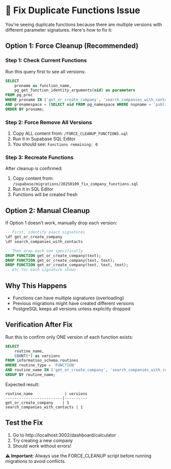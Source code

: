 # 🔧 Fix Duplicate Functions Issue

You're seeing duplicate functions because there are multiple versions with different parameter signatures. Here's how to fix it:

## Option 1: Force Cleanup (Recommended)

### Step 1: Check Current Functions
Run this query first to see all versions:
```sql
SELECT 
    proname as function_name,
    pg_get_function_identity_arguments(oid) as parameters
FROM pg_proc
WHERE proname IN ('get_or_create_company', 'search_companies_with_contacts')
AND pronamespace = (SELECT oid FROM pg_namespace WHERE nspname = 'public')
ORDER BY proname;
```

### Step 2: Force Remove All Versions
1. Copy ALL content from: `/FORCE_CLEANUP_FUNCTIONS.sql`
2. Run it in Supabase SQL Editor
3. You should see: `Functions remaining: 0`

### Step 3: Recreate Functions
After cleanup is confirmed:
1. Copy content from: `/supabase/migrations/20250109_fix_company_functions.sql`
2. Run it in SQL Editor
3. Functions will be created fresh

## Option 2: Manual Cleanup

If Option 1 doesn't work, manually drop each version:

```sql
-- First, identify exact signatures
\df get_or_create_company
\df search_companies_with_contacts

-- Then drop each one specifically
DROP FUNCTION get_or_create_company(text);
DROP FUNCTION get_or_create_company(text, text);
DROP FUNCTION get_or_create_company(text, text, text);
-- etc for each signature shown
```

## Why This Happens
- Functions can have multiple signatures (overloading)
- Previous migrations might have created different versions
- PostgreSQL keeps all versions unless explicitly dropped

## Verification After Fix
Run this to confirm only ONE version of each function exists:
```sql
SELECT 
    routine_name,
    COUNT(*) as versions
FROM information_schema.routines 
WHERE routine_type = 'FUNCTION' 
AND routine_name IN ('get_or_create_company', 'search_companies_with_contacts')
GROUP BY routine_name;
```

Expected result:
```
routine_name              | versions
-------------------------|----------
get_or_create_company    | 1
search_companies_with_contacts | 1
```

## Test the Fix
1. Go to http://localhost:3002/dashboard/calculator
2. Try creating a new company
3. Should work without errors!

⚠️ **Important**: Always use the FORCE_CLEANUP script before running migrations to avoid conflicts.
